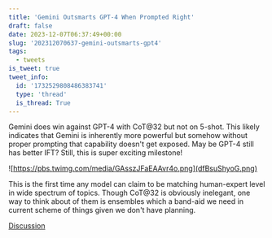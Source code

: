 ```yaml
---
title: 'Gemini Outsmarts GPT-4 When Prompted Right'
draft: false
date: 2023-12-07T06:37:49+00:00
slug: '202312070637-gemini-outsmarts-gpt4'
tags:
  - tweets
is_tweet: true
tweet_info:
  id: '1732529808486383741'
  type: 'thread'
  is_thread: True
---
```




Gemini does win against GPT-4 with CoT@32 but not on 5-shot. This likely indicates that Gemini is inherently more powerful but somehow without proper prompting that capability doesn't get exposed. May be GPT-4 still has better IFT? Still, this is super exciting milestone! 

![https://pbs.twimg.com/media/GAsszJFaEAAvr4o.png](dfBsuShyoG.png)

This is the first time any model can claim to be matching human-expert level in wide spectrum of topics. Though CoT@32 is obviously inelegant, one way to think about of them is ensembles which a band-aid we need in current scheme of things given we don't have planning.

[Discussion](https://x.com/sytelus/status/1732529808486383741)
